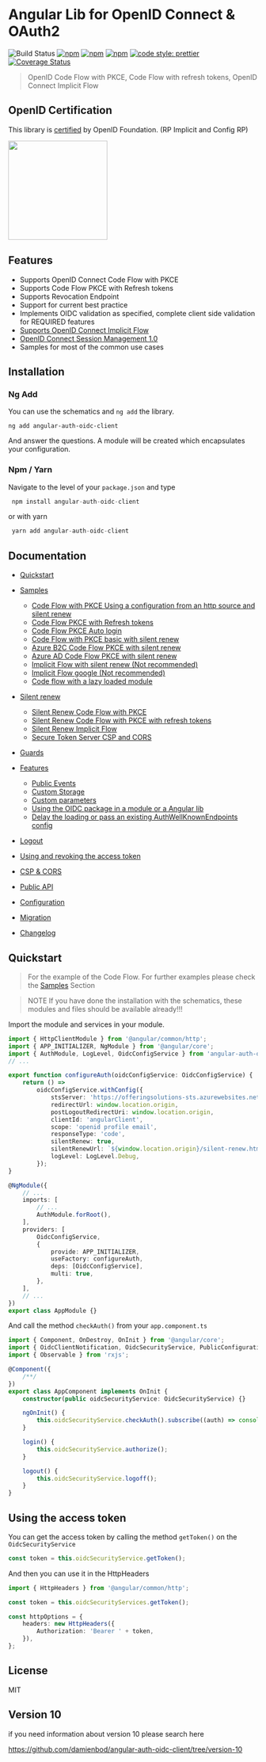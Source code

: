# Angular Lib for OpenID Connect & OAuth2

![Build Status](https://github.com/damienbod/angular-auth-oidc-client/workflows/angular-auth-oidc-client-build/badge.svg?branch=main) [![npm](https://img.shields.io/npm/v/angular-auth-oidc-client.svg)](https://www.npmjs.com/package/angular-auth-oidc-client) [![npm](https://img.shields.io/npm/dm/angular-auth-oidc-client.svg)](https://www.npmjs.com/package/angular-auth-oidc-client) [![npm](https://img.shields.io/npm/l/angular-auth-oidc-client.svg)](https://www.npmjs.com/package/angular-auth-oidc-client) [![code style: prettier](https://img.shields.io/badge/code_style-prettier-ff69b4.svg)](https://github.com/prettier/prettier) [![Coverage Status](https://coveralls.io/repos/github/damienbod/angular-auth-oidc-client/badge.svg?branch=master)](https://coveralls.io/github/damienbod/angular-auth-oidc-client?branch=master)

> OpenID Code Flow with PKCE, Code Flow with refresh tokens, OpenID Connect Implicit Flow

## OpenID Certification

This library is <a href="http://openid.net/certification/#RPs">certified</a> by OpenID Foundation. (RP Implicit and Config RP)

<a href="http://openid.net/certification/#RPs"><img src="https://damienbod.files.wordpress.com/2017/06/oid-l-certification-mark-l-rgb-150dpi-90mm.png" alt="" width="200" /></a>

## Features

-   Supports OpenID Connect Code Flow with PKCE
-   Supports Code Flow PKCE with Refresh tokens
-   Supports Revocation Endpoint
-   Support for current best practice
-   Implements OIDC validation as specified, complete client side validation for REQUIRED features
-   [Supports OpenID Connect Implicit Flow](http://openid.net/specs/openid-connect-implicit-1_0.html)
-   [OpenID Connect Session Management 1.0](http://openid.net/specs/openid-connect-session-1_0.html)
-   Samples for most of the common use cases

## Installation

### Ng Add

You can use the schematics and `ng add` the library.

```
ng add angular-auth-oidc-client
```

And answer the questions. A module will be created which encapsulates your configuration.

### Npm / Yarn

Navigate to the level of your `package.json` and type

```typescript
 npm install angular-auth-oidc-client
```

or with yarn

```typescript
 yarn add angular-auth-oidc-client
```

## Documentation

-   [Quickstart](https://github.com/damienbod/angular-auth-oidc-client/tree/master/docs/quickstart.md)
-   [Samples](https://github.com/damienbod/angular-auth-oidc-client/tree/master/docs/samples.md)

    -   [Code Flow with PKCE Using a configuration from an http source and silent renew](https://github.com/damienbod/angular-auth-oidc-client/tree/master/docs/samples.md#code-flow-with-pkce-using-a-configuration-from-an-http-source-and-silent-renew)
    -   [Code Flow PKCE with Refresh tokens](https://github.com/damienbod/angular-auth-oidc-client/tree/master/docs/samples.md#code-flow-pkce-with-refresh-tokens)
    -   [Code Flow PKCE Auto login](https://github.com/damienbod/angular-auth-oidc-client/tree/master/docs/samples.md#code-flow-pkce-auto-login)
    -   [Code Flow with PKCE basic with silent renew](https://github.com/damienbod/angular-auth-oidc-client/tree/master/docs/samples.md#code-flow-with-pkce-basic-with-silent-renew)
    -   [Azure B2C Code Flow PKCE with silent renew](https://github.com/damienbod/angular-auth-oidc-client/tree/master/docs/samples.md#azure-b2c-code-flow-pkce-with-silent-renew)
    -   [Azure AD Code Flow PKCE with silent renew](https://github.com/damienbod/angular-auth-oidc-client/tree/master/docs/samples.md#azure-ad-oidc-code-flow-with-pkce)
    -   [Implicit Flow with silent renew (Not recommended)](https://github.com/damienbod/angular-auth-oidc-client/tree/master/docs/samples.md#implicit-flow-with-silent-renew-not-recommended)
    -   [Implicit Flow google (Not recommended)](https://github.com/damienbod/angular-auth-oidc-client/tree/master/docs/samples.md#implicit-flow-google-not-recommended)
    -   [Code flow with a lazy loaded module](https://github.com/damienbod/angular-auth-oidc-client/tree/master/docs/samples.md#code-flow-with-a-lazy-loaded-module)

-   [Silent renew](https://github.com/damienbod/angular-auth-oidc-client/tree/master/docs/silent-renew.md)

    -   [Silent Renew Code Flow with PKCE](https://github.com/damienbod/angular-auth-oidc-client/tree/master/docs/silent-renew.md#silent-renew-code-flow-with-pkce)
    -   [Silent Renew Code Flow with PKCE with refresh tokens](https://github.com/damienbod/angular-auth-oidc-client/tree/master/docs/silent-renew.md#silent-renew-code-flow-with-pkce-with-refresh-tokens)
    -   [Silent Renew Implicit Flow](https://github.com/damienbod/angular-auth-oidc-client/tree/master/docs/silent-renew.md#silent-renew-implicit-flow)
    -   [Secure Token Server CSP and CORS](https://github.com/damienbod/angular-auth-oidc-client/tree/master/docs/silent-renew.md#secure-token-server-csp-and-cors)

-   [Guards](https://github.com/damienbod/angular-auth-oidc-client/tree/master/docs/guards.md)
-   [Features](https://github.com/damienbod/angular-auth-oidc-client/tree/master/docs/features.md)
    -   [Public Events](https://github.com/damienbod/angular-auth-oidc-client/tree/master/docs/features.md#public-events)
    -   [Custom Storage](https://github.com/damienbod/angular-auth-oidc-client/tree/master/docs/features.md#custom-storage)
    -   [Custom parameters](https://github.com/damienbod/angular-auth-oidc-client/tree/master/docs/features.md#custom-parameters)
    -   [Using the OIDC package in a module or a Angular lib](https://github.com/damienbod/angular-auth-oidc-client/tree/master/docs/features.md#using-the-oidc-package-in-a-module-or-a-angular-lib)
    -   [Delay the loading or pass an existing AuthWellKnownEndpoints config](https://github.com/damienbod/angular-auth-oidc-client/tree/master/docs/features.md#delay-the-loading-or-pass-an-existing-well-knownopenid-configuration-configuration)
-   [Logout](https://github.com/damienbod/angular-auth-oidc-client/tree/master/docs/logout.md)
-   [Using and revoking the access token](https://github.com/damienbod/angular-auth-oidc-client/tree/master/docs/using-access-tokens.md)
-   [CSP & CORS](https://github.com/damienbod/angular-auth-oidc-client/tree/master/docs/csp-cors-config.md)
-   [Public API](https://github.com/damienbod/angular-auth-oidc-client/tree/master/docs/public-api.md)
-   [Configuration](https://github.com/damienbod/angular-auth-oidc-client/tree/master/docs/configuration.md)
-   [Migration](https://github.com/damienbod/angular-auth-oidc-client/tree/master/docs/migration.md)
-   [Changelog](https://github.com/damienbod/angular-auth-oidc-client/tree/master/CHANGELOG.md)

## Quickstart

> For the example of the Code Flow. For further examples please check the [Samples](docs/samples.md) Section

> NOTE If you have done the installation with the schematics, these modules and files should be available already!!!

Import the module and services in your module.

```typescript
import { HttpClientModule } from '@angular/common/http';
import { APP_INITIALIZER, NgModule } from '@angular/core';
import { AuthModule, LogLevel, OidcConfigService } from 'angular-auth-oidc-client';
// ...

export function configureAuth(oidcConfigService: OidcConfigService) {
    return () =>
        oidcConfigService.withConfig({
            stsServer: 'https://offeringsolutions-sts.azurewebsites.net',
            redirectUrl: window.location.origin,
            postLogoutRedirectUri: window.location.origin,
            clientId: 'angularClient',
            scope: 'openid profile email',
            responseType: 'code',
            silentRenew: true,
            silentRenewUrl: `${window.location.origin}/silent-renew.html`,
            logLevel: LogLevel.Debug,
        });
}

@NgModule({
    // ...
    imports: [
        // ...
        AuthModule.forRoot(),
    ],
    providers: [
        OidcConfigService,
        {
            provide: APP_INITIALIZER,
            useFactory: configureAuth,
            deps: [OidcConfigService],
            multi: true,
        },
    ],
    // ...
})
export class AppModule {}
```

And call the method `checkAuth()` from your `app.component.ts`

```typescript
import { Component, OnDestroy, OnInit } from '@angular/core';
import { OidcClientNotification, OidcSecurityService, PublicConfiguration } from 'angular-auth-oidc-client';
import { Observable } from 'rxjs';

@Component({
    /**/
})
export class AppComponent implements OnInit {
    constructor(public oidcSecurityService: OidcSecurityService) {}

    ngOnInit() {
        this.oidcSecurityService.checkAuth().subscribe((auth) => console.log('is authenticated', auth));
    }

    login() {
        this.oidcSecurityService.authorize();
    }

    logout() {
        this.oidcSecurityService.logoff();
    }
}
```

## Using the access token

You can get the access token by calling the method `getToken()` on the `OidcSecurityService`

```typescript
const token = this.oidcSecurityService.getToken();
```

And then you can use it in the HttpHeaders

```typescript
import { HttpHeaders } from '@angular/common/http';

const token = this.oidcSecurityServices.getToken();

const httpOptions = {
    headers: new HttpHeaders({
        Authorization: 'Bearer ' + token,
    }),
};
```

## License

MIT

## Version 10

if you need information about version 10 please search here

https://github.com/damienbod/angular-auth-oidc-client/tree/version-10
